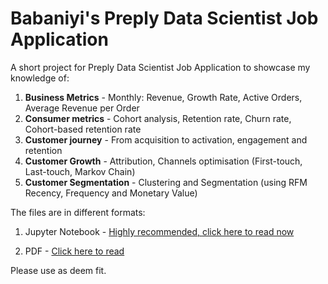 # Babaniyi's Preply Data Scientist Job Application

A short project for Preply Data Scientist Job Application to showcase my knowledge of:

1. **Business Metrics** - Monthly: Revenue, Growth Rate, Active Orders, Average Revenue per Order
2. **Consumer metrics** - Cohort analysis, Retention rate, Churn rate, Cohort-based retention rate
3. **Customer journey** - From acquisition to activation, engagement and retention
4. **Customer Growth** - Attribution, Channels optimisation (First-touch, Last-touch, Markov Chain)
5. **Customer Segmentation** - Clustering and Segmentation (using RFM Recency, Frequency and Monetary Value)


The files are in different formats:

1. Jupyter Notebook - [Highly recommended, click here to read now](https://nbviewer.jupyter.org/github/neahyo/PreplyApplication/blob/main/files/Preply_Retail.ipynb)

2. PDF - [Click here to read](files/Preply_Retail.pdf)


Please use as deem fit.
